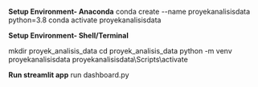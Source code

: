 **Setup Environment- Anaconda**
conda create --name proyekanalisisdata python=3.8
conda activate proyekanalisisdata


**Setup Environment- Shell/Terminal**

mkdir proyek_analisis_data
cd proyek_analisis_data
python -m venv proyekanalisisdata
proyekanalisisdata\Scripts\activate


**Run streamlit app**
run dashboard.py


